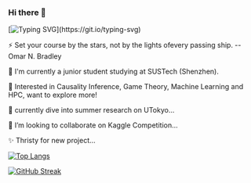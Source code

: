 ### Hi there 👋

[![Typing SVG](https://readme-typing-svg.demolab.com?font=Fira+Code&pause=1000&width=435&lines=Hi%2C+I'm+Yicheng+Tao;Nice+to+meet+you!)](https://git.io/typing-svg)
<!--
- 🔭 I’m currently working on ...
- 🌱 I’m currently learning ...
- 👯 I’m looking to collaborate on ...
- 🤔 I’m looking for help with ...
- 💬 Ask me about ...
- 📫 How to reach me: ...
- ⚡ Fun fact: ...
-->


<!-- ![](https://img.shields.io/badge/status-fighting-orange)![](https://img.shields.io/badge/Feeling-Rich%20Life-green)![visitors](https://visitor-badge.glitch.me/badge?page_id=Leo-Adventure_README.md&left_color=&right_color=blue)![]([https://img.shields.io/badge/status-On%20Summer%20Semester-orange](https://hits.seeyoufarm.com/api/count/incr/badge.svg?url=https%3A%2F%2Fgithub.com%2FLeo-Adventure1212%2Fhit-counter))


![Metrics](https://metrics.lecoq.io/zhuchichi56?template=classic&base.indepth=false&base.hireable=false&config.timezone=Asia%2FShanghai)
 -->
⚡ Set your course by the stars, not by the lights ofevery passing ship. --Omar N. Bradley

🌱 I'm currently a junior student studying at SUSTech (Shenzhen).

🔭 Interested in Causality Inference, Game Theory, Machine Learning and HPC, want to explore more!

🌱 currently dive into summer research on UTokyo...

👯 I’m looking to collaborate on Kaggle Competition... 

✨ Thristy for new project...

[![Top Langs](https://github-readme-stats.vercel.app/api/top-langs/?username=zhuchichi56&layout=compact)](https://github.com/anuraghazra/github-readme-stats) 

<!-- [![Anurag's GitHub stats](https://github-readme-stats.vercel.app/api?username=zhuchichi56&show_icons=true&count_private=true&theme=radical)](https://github.com/anuraghazra/github-readme-stats) -->

[![GitHub Streak](https://github-readme-streak-stats.herokuapp.com/?user=zhuchichi56&theme=blue-green)](https://git.io/streak-stats)


